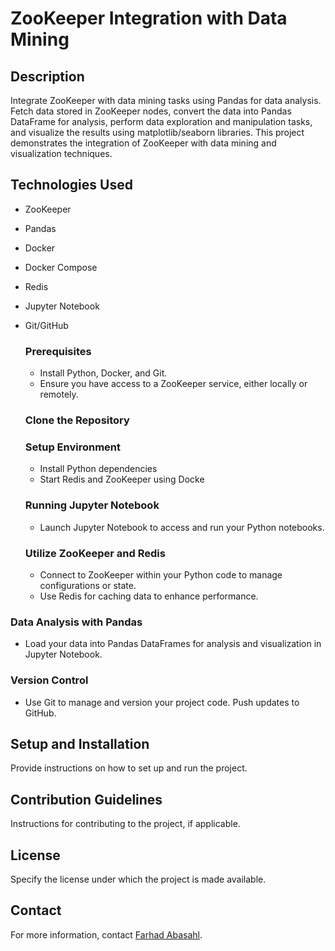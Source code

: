 # ZooKeeper Integration with Data Mining

## Description 
Integrate ZooKeeper with data mining tasks using Pandas for data analysis. Fetch data stored in ZooKeeper nodes, convert the data into Pandas DataFrame for analysis, perform data exploration and manipulation tasks, and visualize the results using matplotlib/seaborn libraries. This project demonstrates the integration of ZooKeeper with data mining and visualization techniques.

## Technologies Used
- ZooKeeper
- Pandas
- Docker
- Docker Compose
- Redis
- Jupyter Notebook
- Git/GitHub
  
  ### Prerequisites
  - Install Python, Docker, and Git.
  - Ensure you have access to a ZooKeeper service, either locally or remotely.

  ### Clone the Repository

  ### Setup Environment
  - Install Python dependencies
  - Start Redis and ZooKeeper using Docke

  ### Running Jupyter Notebook
  - Launch Jupyter Notebook to access and run your Python notebooks.

  ### Utilize ZooKeeper and Redis
  - Connect to ZooKeeper within your Python code to manage configurations or state.
  - Use Redis for caching data to enhance performance.

 ### Data Analysis with Pandas
 - Load your data into Pandas DataFrames for analysis and visualization in Jupyter Notebook.

 ### Version Control
 - Use Git to manage and version your project code. Push updates to GitHub.
  
## Setup and Installation
Provide instructions on how to set up and run the project.

## Contribution Guidelines
Instructions for contributing to the project, if applicable.

## License
Specify the license under which the project is made available.

## Contact
For more information, contact [Farhad Abasahl](mailto:farhad@umd.edu).
